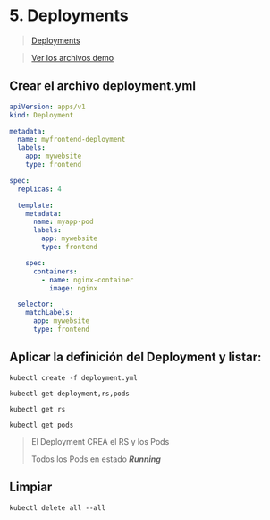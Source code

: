 # 5. Deployments <!-- omit in TOC -->

> [Deployments](https://kubernetes.io/docs/concepts/workloads/controllers/deployment/)

> [Ver los archivos demo](./kubelabs-files-demo)

## Crear el archivo deployment.yml

```yml
apiVersion: apps/v1
kind: Deployment

metadata:
  name: myfrontend-deployment
  labels:
    app: mywebsite
    type: frontend

spec:
  replicas: 4

  template:
    metadata:
      name: myapp-pod
      labels:
        app: mywebsite
        type: frontend

    spec:
      containers:
        - name: nginx-container
          image: nginx

  selector:
    matchLabels:
      app: mywebsite
      type: frontend
```

## Aplicar la definición del Deployment y listar:
```vim
kubectl create -f deployment.yml
```

```vim
kubectl get deployment,rs,pods

kubectl get rs

kubectl get pods
```

> El Deployment CREA el RS y los Pods
>
> Todos los Pods en estado ***Running***

## Limpiar
```k
kubectl delete all --all
```
